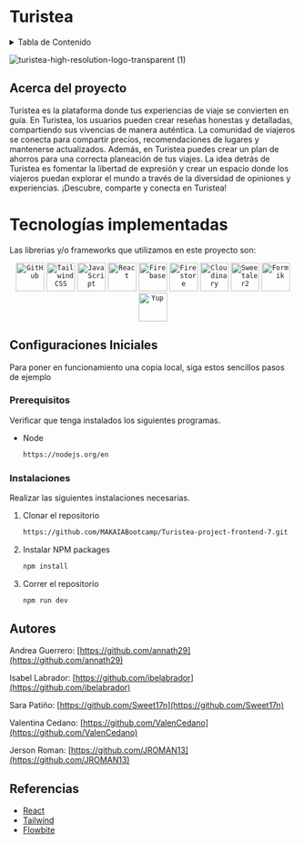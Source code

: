 <h1>Turistea </h1>

<!-- TABLE OF CONTENTS -->
<details>
  <summary>Tabla de Contenido</summary>
  <ol>
    <li>
      <a href="#about-the-project">Acerca del proyecto </a>
      <ul>
        <li><a href="#built-with">Tecnologías implementadas</a></li>
      </ul>
    </li>
    <li>
      <a href="#getting-started">Configuraciones Iniciales</a>
      <ul>
        <li><a href="#prerequisites">Prerequisitos</a></li>
        <li><a href="#installation">Instalaciones</a></li>
      </ul>
    </li>   
    <li><a href="#contact">Autores</a></li>
    <li><a href="#acknowledgments">Referencias</a></li>
  </ol>
</details>


![turistea-high-resolution-logo-transparent (1)](https://github.com/MAKAIABootcamp/Turistea-project-frontend-7/assets/117115178/1effc7df-a995-418f-b891-afb41b82a452)
<!-- ABOUT THE PROJECT -->
## Acerca del proyecto 

Turistea es la plataforma donde tus experiencias de viaje se convierten en guía. En Turistea, los usuarios pueden crear reseñas honestas y detalladas, compartiendo sus vivencias de manera auténtica. La comunidad de viajeros se conecta para compartir precios, recomendaciones de lugares y mantenerse actualizados. Además, en Turistea puedes crear un plan de ahorros para una correcta planeación de tus viajes. La idea detrás de Turistea es fomentar la libertad de expresión y crear un espacio donde los viajeros puedan explorar el mundo a través de la diversidad de opiniones y experiencias. ¡Descubre, comparte y conecta en Turistea!


# Tecnologías implementadas

Las librerias y/o frameworks que utilizamos en este proyecto son:


<div align="center">
	<code><img width="50" src="https://user-images.githubusercontent.com/25181517/192108374-8da61ba1-99ec-41d7-80b8-fb2f7c0a4948.png" alt="GitHub" title="GitHub"/></code>
	<code><img width="50" src="https://user-images.githubusercontent.com/25181517/202896760-337261ed-ee92-4979-84c4-d4b829c7355d.png" alt="Tailwind CSS" title="Tailwind CSS"/></code>
	<code><img width="50" src="https://user-images.githubusercontent.com/25181517/117447155-6a868a00-af3d-11eb-9cfe-245df15c9f3f.png" alt="JavaScript" title="JavaScript"/></code>
	<code><img width="50" src="https://user-images.githubusercontent.com/25181517/183897015-94a058a6-b86e-4e42-a37f-bf92061753e5.png" alt="React" title="React"/></code>
  <code><img width="50" src="https://www.comparasoftware.co/media/7110" alt="Firebase" title="Firebase"/></code>
  <code><img width="50" src="https://static.javatpoint.com/tutorial/firebase/images/firebase-firestore.png" alt="Firestore" title="Firestore"/></code>
  <code><img width="50" src="https://antoniofernandez.com/assets/blog/cloudinary.png" alt="Cloudinary" title="Cloudinary"/></code>
  <code><img width="50" src="https://miro.medium.com/v2/resize:fit:664/1*GeJg8f5WU_uM5EjfPwmX0Q.png" alt="Sweetaler2" title="Sweetaler2"/></code>
  <code><img width="50" src="https://encrypted-tbn0.gstatic.com/images?q=tbn:ANd9GcSdxgmwiwbIyfIFDIbTgO1jgAeFazePqJ_YJn52pEWNaQ&s" alt="Formik" title="Formik"/></code>
  <code><img width="50" src="https://miro.medium.com/v2/resize:fit:904/1*eYYtH7FRS5oIIyzQMt9goQ.png" alt="Yup" title="Yup"/></code>
  
  
  
  
  
</div>


<!-- GETTING STARTED -->
## Configuraciones Iniciales

Para poner en funcionamiento una copia local, siga estos sencillos pasos de ejemplo

### Prerequisitos

Verificar que tenga instalados los siguientes programas.
* Node
  ```sh
  https://nodejs.org/en
  ```

### Instalaciones

Realizar las siguientes instalaciones necesarias.

1. Clonar el repositorio
   ```sh
   https://github.com/MAKAIABootcamp/Turistea-project-frontend-7.git
   ```
2. Instalar NPM packages
   ```sh
   npm install
   ```
3. Correr el repositorio
   ```sh
   npm run dev
   ```

<!-- CONTACT -->
## Autores

Andrea Guerrero: [https://github.com/annath29](https://github.com/annath29)

Isabel Labrador: [https://github.com/ibelabrador](https://github.com/ibelabrador)

Sara Patiño: [https://github.com/Sweet17n](https://github.com/Sweet17n)

Valentina Cedano: [https://github.com/ValenCedano](https://github.com/ValenCedano)

Jerson Roman: [https://github.com/JROMAN13](https://github.com/JROMAN13)



<!-- ACKNOWLEDGMENTS -->
## Referencias

* [React](https://legacy.reactjs.org/docs/hooks-intro.html)
* [Tailwind](https://tailwindcss.com/)
* [Flowbite](https://flowbite.com/)
